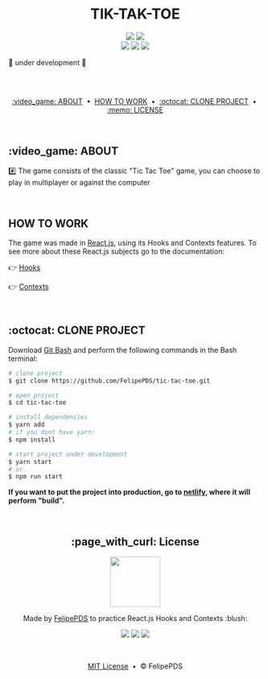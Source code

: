 # <h1 align="center">TIK-TAK-TOE</h1>

<!-- imagem -->

<p align="center">
    <a href="https://github.com/FelipePDS/tic-tac-toe/blob/main/LICENSE"><img src="https://img.shields.io/github/license/FelipePDS/tic-tac-toe?style=for-the-badge"></a> 
    <img src="https://img.shields.io/github/stars/FelipePDS/nps?style=for-the-badge"><br>
    <img src="https://img.shields.io/github/last-commit/FelipePDS/tic-tac-toe?style=for-the-badge">
    <img src="https://img.shields.io/github/repo-size/FelipePDS/tic-tac-toe?style=for-the-badge"/>
    <img src="https://img.shields.io/static/v1?label=build&message=react.js&color=61DAFB&style=for-the-badge&logo=react&logoColor=white">
</p>

:construction: under development :construction:

<br>
<h2></h2>

<p align="center">
  <a href="#about">:video_game: ABOUT</a> &nbsp;&bull;&nbsp; 
  <a href="#how-to-work">HOW TO WORK</a> &nbsp;&bull;&nbsp; 
  <a href="#clone-project">:octocat: CLONE PROJECT</a> &nbsp;&bull;&nbsp; 
  <a href="#license">:memo: LICENSE</a>
</p>

<br>
<h2 id="about">:video_game: ABOUT</h2>

:hash: The game consists of the classic "Tic Tac Toe" game, you can choose to play in multiplayer or against the computer

<br>
<h2 id="how-to-work">HOW TO WORK</h2>

The game was made in [React.js](https://pt-br.reactjs.org/), using its Hooks and Contexts features. To see more about these React.js subjects go to the documentation:

:point_right: [Hooks](https://pt-br.reactjs.org/docs/hooks-intro.html)

:point_right: [Contexts](https://pt-br.reactjs.org/docs/context.html)

<br>
<h2 id="clone-project">:octocat: CLONE PROJECT</h2>

Download [Git Bash](https://git-scm.com/downloads) and perform the following commands in the Bash terminal:

``` bash
# clone project
$ git clone https://github.com/FelipePDS/tic-tac-toe.git

# open project
$ cd tic-tac-toe

# install dependencies
$ yarn add
# if you dont have yarn:
$ npm install

# start project under development
$ yarn start
# or
$ npm run start
```

**If you want to put the project into production, go to [netlify](https://www.netlify.com/), where it will perform "build".**

<br>
<h2 align="center" id="license">:page_with_curl: License</h2>

<p align="center"><img width="100px" src="https://avatars.githubusercontent.com/u/64941387?s=400&u=a9c0d7a657b0b0b644d41cd88966e0a89d0a67a6&v=4"/></p>
<p align="center">Made by <a href="https://felipepds.github.io//">FelipePDS</a> to practice React.js Hooks and Contexts :blush:</p> 
<p align="center"><a href="https://www.linkedin.com/in/felipe-p-da-silva-a55b891ba/?lipi=urn%3Ali%3Apage%3Ad_flagship3_feed%3BiErPy3g7Q1KGOaD%2BsGw%2Fpg%3D%3D"><img src="https://img.shields.io/static/v1?label=+&message=Felipe+P.+Da+Silva&color=0A66C2&style=flat&logo=linkedin&logoColor=white"/></a> <a href="https://twitter.com/FelipePintoDaS1"><img src="https://img.shields.io/static/v1?label=+&message=@FelipePintoDaS1&color=1DA1F2&style=flat&logo=twitter&logoColor=white"/></a> <img src="https://img.shields.io/static/v1?label=+&message=felipepdasilva66@gmail.com&color=EA4335&style=flat&logo=gmail&logoColor=white"/></p>

<br>

<p align="center"><a href="https://github.com/FelipePDS/tic-tac-toe/blob/main/LICENSE">MIT License</a> &nbsp;&bull;&nbsp; &copy; FelipePDS</p>

